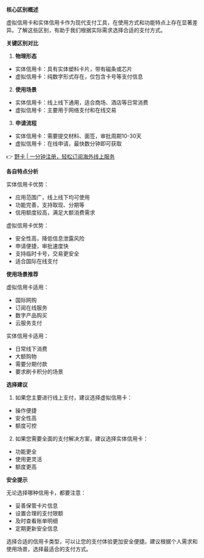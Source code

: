 **核心区别概述**

虚拟信用卡和实体信用卡作为现代支付工具，在使用方式和功能特点上存在显著差异。了解这些区别，有助于我们根据实际需求选择合适的支付方式。

**关键区别对比**

1. **物理形态**
- 实体信用卡：具有实体塑料卡片，带有磁条或芯片
- 虚拟信用卡：纯数字形式存在，仅包含卡号等支付信息

2. **使用场景**
- 实体信用卡：线上线下通用，适合商场、酒店等日常消费
- 虚拟信用卡：主要用于网络支付和在线交易

3. **申请流程**
- 实体信用卡：需要提交材料、面签，审批周期10-30天
- 虚拟信用卡：在线申请，最快数分钟即可获取

👉 [野卡 | 一分钟注册，轻松订阅海外线上服务](https://bit.ly/bewildcard)

**各自特点分析**

实体信用卡优势：
- 应用范围广，线上线下均可使用
- 功能完善，支持取现、分期等
- 信用额度较高，满足大额消费需求

虚拟信用卡优势：
- 安全性高，降低信息泄露风险
- 申请便捷，审批速度快
- 支持临时卡号，交易更安全
- 适合国际在线支付

**使用场景推荐**

虚拟信用卡适用：
- 国际网购
- 订阅在线服务
- 数字产品购买
- 云服务支付

实体信用卡适用：
- 日常线下消费
- 大额购物
- 需要分期付款
- 要求刷卡积分的场景

**选择建议**

1. 如果您主要进行线上支付，建议选择虚拟信用卡：
- 操作便捷
- 安全性高
- 额度可控

2. 如果您需要全面的支付解决方案，建议选择实体信用卡：
- 功能更全
- 使用更灵活
- 额度更高

**安全提示**

无论选择哪种信用卡，都要注意：
- 妥善保管卡片信息
- 设置合理的支付限额
- 及时查看账单明细
- 定期更新安全信息

选择合适的信用卡类型，可以让您的支付体验更加安全便捷。建议根据个人需求和使用场景，选择最适合的支付方式。